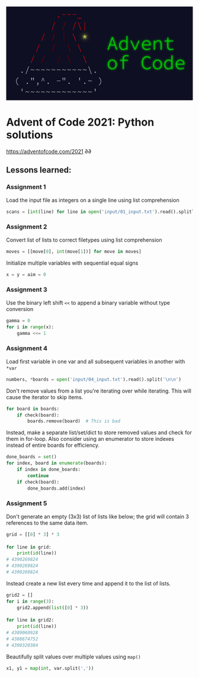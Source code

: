 ![](input/advent%20of%20code.jpg)
# Advent of Code 2021: Python solutions
https://adventofcode.com/2021
∂∂
## Lessons learned:
### Assignment 1 

Load the input file as integers on a single line using list comprehension
```python
scans = [int(line) for line in open('input/01_input.txt').read().splitlines()]
```

### Assignment 2 

Convert list of lists to correct filetypes using list comprehension
```python
moves = [[move[0], int(move[1])] for move in moves]
```

Initialize multiple variables with sequential equal signs 
```python
x = y = aim = 0
```

### Assignment 3 

Use the binary left shift `<<` to append a binary variable without type conversion 
```python
gamma = 0
for i in range(x):
    gamma <<= 1
```


### Assignment 4

Load first variable in one var and all subsequent variables in another with `*var`

```python
numbers, *boards = open('input/04_input.txt').read().split('\n\n')
```

Don't remove values from a list you're iterating over while iterating. This will cause the iterator to skip items.
```python
for board in boards:
    if check(board):
        boards.remove(board)  # This is bad
```

Instead, make a separate list/set/dict to store removed values and check for them in for-loop.
Also consider using an enumerator to store indexes instead of entire boards for efficiency.
```python
done_boards = set()
for index, board in enumerate(boards):
    if index in done_boards:
        continue
    if check(board):
        done_boards.add(index)
```


### Assignment 5

Don't generate an empty (3x3) list of lists like below; the grid will contain 3 references to the same data item.
```python
grid = [[0] * 3] * 3

for line in grid:
    print(id(line))
# 4390269824
# 4390269824
# 4390269824
```
Instead create a new list every time and append it to the list of lists.

```python
grid2 = []
for i in range(3):
    grid2.append(list([0] * 3))

for line in grid2:
    print(id(line))
# 4389060928
# 4388674752
# 4390320384
```

Beautifully split values over multiple values using `map()`
```python
x1, y1 = map(int, var.split(','))
```